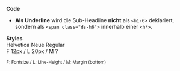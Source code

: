 __Code__  
- __Als Underline__ wird die Sub-Headline __nicht__ als `<h1-6>` deklariert, sondern als `<span class="ds-h6">` innerhalb einer `<h*>`.

__Styles__  
Helvetica Neue Regular  
F 12px / L 20px / M ?
  
<small>F: Fontsize / L: Line-Height / M: Margin (bottom)</small>
